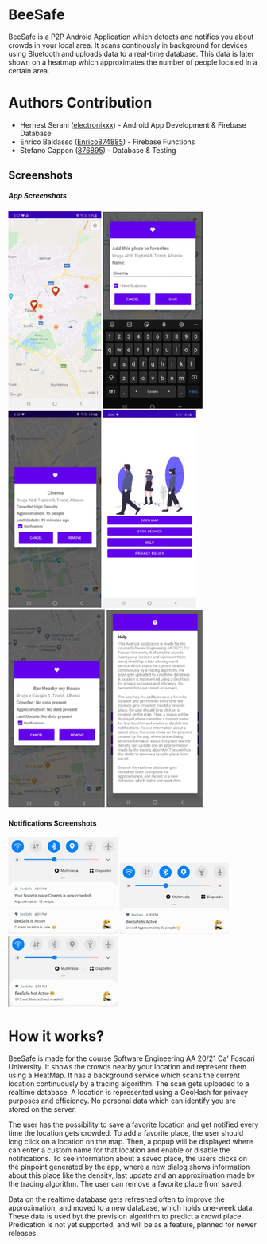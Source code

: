 # BeeSafe
BeeSafe is a P2P Android Application which detects and notifies you about crowds in your local area. It scans continously in background for devices using Bluetooth and uploads data to a real-time database. This data is later shown on a heatmap which approximates the number of people located in a certain area.

# Authors Contribution
* Hernest Serani ([electronixxx](https://github.com/electronixxx)) - Android App Development & Firebase Database
* Enrico Baldasso ([Enrico874885](https://github.com/Enrico874885)) - Firebase Functions
* Stefano Cappon ([876895](https://github.com/876895)) - Database & Testing

## Screenshots
##### App Screenshots
<img src="/Screenshots/map.jpg" alt="drawing" width="187"/>
<img src="/Screenshots/Add_place.jpg" alt="drawing" width="200"/>
<img src="/Screenshots/info.jpg" alt="drawing" width="187"/>
<img src="/Screenshots/home.jpg" alt="drawing" width="187"/>
<img src="/Screenshots/no_data.jpg" alt="drawing" width="194"/>
<img src="/Screenshots/help.jpg" alt="drawing" width="193"/>

#### Notifications Screenshots
<img src="/Screenshots/fav.jpg" alt="drawing" width="220"/>
<img src="/Screenshots/crowd_current_location_notification.jpg" alt="drawing" width="220"/>
<img src="/Screenshots/gp_BL_not_active.jpg" alt="drawing" width="220"/>

# How it works?
BeeSafe is made for the course Software Engineering AA 20/21 Ca' Foscari University. It shows the crowds nearby your location and represent them using a HeatMap. It has a background service which scans the current location continuously by a tracing algorithm. The scan gets uploaded to a realtime database. A location is represented using a GeoHash for privacy purposes and efficiency. No personal data which can identify you are stored on the server.

The user has the possibility to save a favorite location and get notified every time the location gets crowded. To add a favorite place, the user should long click on a location on the map. Then, a popup will be displayed where can enter a custom name for that location and enable or disable the notifications. To see information about a saved place, the users clicks on the pinpoint generated by the app, where a new dialog shows information about this place like the density, last update and an approximation made by the tracing algorithm. The user can remove a favorite place from saved.

 Data on the realtime database gets refreshed often to improve the approximation, and moved to a new database, which holds one-week data. These data is used byt the prevision algorithm to predict a crowd place.
 Predication is not yet supported, and will be as a feature, planned for newer releases.


